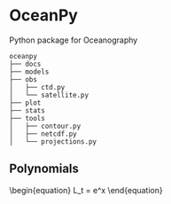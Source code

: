 # OceanPy
Python package for Oceanography

```
oceanpy
├── docs
├── models
├── obs
│   ├── ctd.py
│   └── satellite.py
├── plot
├── stats
├── tools
│   ├── contour.py
│   ├── netcdf.py
│   └── projections.py
```

## Polynomials

\begin{equation}
L_t = e^x
\end{equation}


<script type="text/javascript" async
  src="https://cdnjs.cloudflare.com/ajax/libs/mathjax/2.7.1/MathJax.js?config=TeX-MML-AM_CHTML">
</script>

